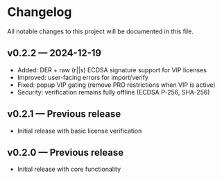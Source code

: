 # Changelog

All notable changes to this project will be documented in this file.

## v0.2.2 — 2024-12-19
- Added: DER + raw (r||s) ECDSA signature support for VIP licenses
- Improved: user-facing errors for import/verify
- Fixed: popup VIP gating (remove PRO restrictions when VIP is active)
- Security: verification remains fully offline (ECDSA P-256, SHA-256)

## v0.2.1 — Previous release
- Initial release with basic license verification

## v0.2.0 — Previous release
- Initial release with core functionality
























